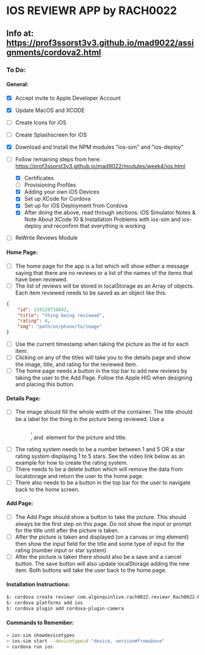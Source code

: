 # IOS REVIEWR APP by RACH0022

## Info at: https://prof3ssorst3v3.github.io/mad9022/assignments/cordova2.html

### To Do:

#### General:
- [x] Accept invite to Apple Developer Account
- [x] Update MacOS and XCODE
- [ ] Create Icons for iOS
- [ ] Create Splashscreen for iOS
- [x] Download and Install the NPM modules "ios-sim" and "ios-deploy"
- [ ] Follow remaining steps from here: https://prof3ssorst3v3.github.io/mad9022/modules/week4/ios.html
    * [x] Certificates
    * [ ] Provisioning Profiles
    * [x] Adding your own iOS Devices
    * [x] Set up XCode for Cordova
    * [x] Set up for iOS Deployment from Cordova
    * [x] After doing the above, read through sections: iOS Simulator Notes & Note About XCode 10 & Installation Problems with ios-sim and ios-deploy and reconfirm that everything is working
- [ ] ReWrite Reviews Module



#### Home Page:
- [ ] The home page for the app is a list which will show either a message saying that there are no reviews or a list of the names of the items that have been reviewed.
- [ ] The list of reviews will be stored in localStorage as an Array of objects. Each item reviewed needs to be saved as an object like this:
```json
{
    "id": 134128716842,
    "title": "thing being reviewed",
    "rating": 4,
    "img": "path/on/phone/to/image"
}
```
- [ ] Use the current timestamp when taking the picture as the id for each item.
- [ ] Clicking on any of the titles will take you to the details page and show the image, title, and rating for the reviewed item.
- [ ] The home page needs a button in the top bar to add new reviews by taking the user to the Add Page. Follow the Apple HIG when designing and placing this button.

#### Details Page:
- [ ] The image should fill the whole width of the container. The title should be a label for the thing in the picture being reviewed. Use a <figure>, <figcaption>, and <img> element for the picture and title.
- [ ] The rating system needs to be a number between 1 and 5 OR a star rating system displaying 1 to 5 stars. See the video link below as an example for how to create the rating system.
- [ ] There needs to be a delete button which will remove the data from localstorage and return the user to the home page.
- [ ] There also needs to be a button in the top bar for the user to navigate back to the home screen.

#### Add Page: 
- [ ] The Add Page should show a button to take the picture. This should always be the first step on this page. Do not show the input or prompt for the title until after the picture is taken.
- [ ] After the picture is taken and displayed (on a canvas or img element) then show the input field for the title and some type of input for the rating (number input or star system).
- [ ] After the picture is taken there should also be a save and a cancel button. The save button will also update localStorage adding the new item. Both buttons will take the user back to the home page.

#### Installation Instructions:
```bash
$: cordova create reviewr com.algonquinlive.rach0022.reviewr Rach0022-Reviewr
$: cordova platforms add ios
$: cordova plugin add cordova-plugin-camera
```

#### Commands to Remember:
````bash
> ios-sim showdevicetypes
> ios-sim start --devicetypeid "device, version#fromabove"
> cordova run ios
````